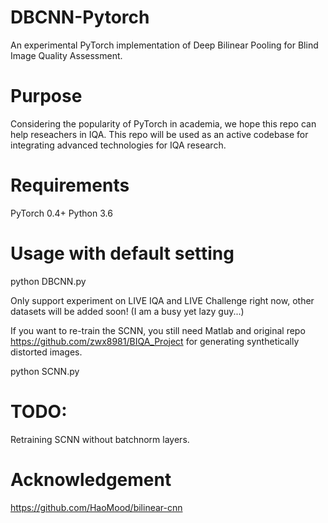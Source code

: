 # DBCNN-Pytorch
An experimental PyTorch implementation of Deep Bilinear Pooling for Blind Image Quality Assessment.

# Purpose
Considering the popularity of PyTorch in academia, we hope this repo can help reseachers in IQA.
This repo will be used as an active codebase for integrating advanced technologies for IQA research.

# Requirements
PyTorch 0.4+
Python 3.6

# Usage with default setting
python DBCNN.py

Only support experiment on LIVE IQA and LIVE Challenge right now, other datasets will be added soon! (I am a busy yet lazy guy...)

If you want to re-train the SCNN, you still need Matlab and original repo https://github.com/zwx8981/BIQA_Project for generating synthetically distorted images.

python SCNN.py

# TODO:
Retraining SCNN without batchnorm layers.

# Acknowledgement
https://github.com/HaoMood/bilinear-cnn


